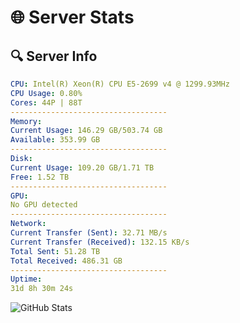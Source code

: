 # 🌐 Server Stats
## 🔍 Server Info
```yaml
CPU: Intel(R) Xeon(R) CPU E5-2699 v4 @ 1299.93MHz
CPU Usage: 0.80%
Cores: 44P | 88T
-----------------------------------
Memory:
Current Usage: 146.29 GB/503.74 GB
Available: 353.99 GB
-----------------------------------
Disk:
Current Usage: 109.20 GB/1.71 TB
Free: 1.52 TB
-----------------------------------
GPU:
No GPU detected
-----------------------------------
Network:
Current Transfer (Sent): 32.71 MB/s
Current Transfer (Received): 132.15 KB/s
Total Sent: 51.28 TB
Total Received: 486.31 GB
-----------------------------------
Uptime:
31d 8h 30m 24s
```
![GitHub Stats](https://img.shields.io/badge/Updated-2025-04-08_05:53:13-blue)